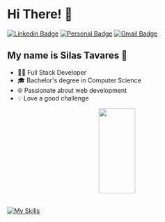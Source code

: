 
<h1>Hi There! 👋</h1>

[![Linkedin Badge](https://img.shields.io/badge/-LinkedIn-6633cc?style=flat-square&logo=Linkedin&logoColor=white&link=https:https://www.linkedin.com/in/tavaressilas/)](https://www.linkedin.com/in/tavaressilas/)
[![Personal Badge](https://img.shields.io/badge/-Website-6633cc?style=flat-square&logo=Me&logoColor=white&link=h)](...)
[![Gmail Badge](https://img.shields.io/badge/-silas.tavares07@gmail.com-6633cc?style=flat-square&logo=Gmail&logoColor=white&link=mailto:silas.tavares07@gmail.com)](mailto:silas.tavares07@gmail.com)


## My name is Silas Tavares 🚀
- 👩‍💻 Full Stack Developer
- 🎓 Bachelor's degree in Computer Science
- 🌐 Passionate about web development
- 💡 Love a good challenge

<div align="center">
  <img width="41%" height="195px" src="https://github-readme-stats.vercel.app/api/top-langs/?username=tavaressilas10&layout=compact&hide_border=true&title_color=8f00ff&text_color=ffffff&bg_color=0d1117" />
 </div>

<br> 

  [![My Skills](https://skillicons.dev/icons?i=ts,nestjs,react,java,javascript,html,css,mysql,python,bootstrap,materialui)](https://skillicons.dev)

